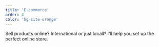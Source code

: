 ```yaml
---
title: 'E-commerce'
order: 4
color: 'bg-site-orange'
---
```

Sell products online? International or just locall? I'll help you set up the perfect online store.
